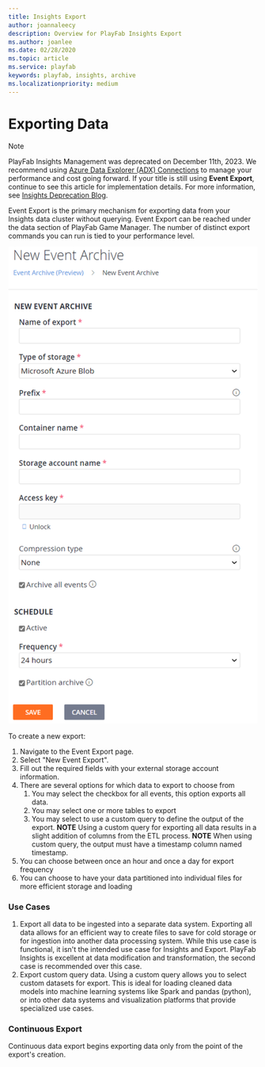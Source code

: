 ```yaml
---
title: Insights Export
author: joannaleecy
description: Overview for PlayFab Insights Export
ms.author: joanlee
ms.date: 02/28/2020
ms.topic: article
ms.service: playfab
keywords: playfab, insights, archive
ms.localizationpriority: medium
---
```


# Exporting Data

> [!NOTE] 
> PlayFab Insights Management was deprecated on December 11th, 2023. We recommend using [Azure Data Explorer (ADX) Connections](../../export-data/data-connection-adx.md) to manage your performance and cost going forward. If your title is still using **Event Export**, continue to see this article for implementation details. For more information, see [Insights Deprecation Blog](https://developer.microsoft.com/en-us/games/articles/2023/09/playfab-insights-management-to-be-deprecated-starting-december-11/).

Event Export is the primary mechanism for exporting data from your Insights data cluster without querying. Event Export can be reached under the data section of PlayFab Game Manager. The number of distinct export commands you can run is tied to your performance level.

![Insights Schedule](media/export-modified.png)

To create a new export:
1. Navigate to the Event Export page.
2. Select "New Event Export".
3. Fill out the required fields with your external storage account information.
4. There are several options for which data to export to choose from
   1. You may select the checkbox for all events, this option exports all data.
   2. You may select one or more tables to export
   3. You may select to use a custom query to define the output of the export. **NOTE** Using a custom query for exporting all data results in a slight addition of columns from the ETL process. **NOTE** When using custom query, the output must have a timestamp column named timestamp.
5. You can choose between once an hour and once a day for export frequency
6. You can choose to have your data partitioned into individual files for more efficient storage and loading

### Use Cases
1. Export all data to be ingested into a separate data system. Exporting all data allows for an efficient way to create files to save for cold storage or for ingestion into another data processing system. While this use case is functional, it isn't the intended use case for Insights and Export. PlayFab Insights is excellent at data modification and transformation, the second case is recommended over this case.
2. Export custom query data. Using a custom query allows you to select custom datasets for export. This is ideal for loading cleaned data models into machine learning systems like Spark and pandas (python), or into other data systems and visualization platforms that provide specialized use cases.

### Continuous Export

Continuous data export begins exporting data only from the point of the export's creation.


